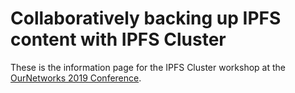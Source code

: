 # Collaboratively backing up IPFS content with IPFS Cluster

These is the information page for the IPFS Cluster workshop at the
[OurNetworks 2019 Conference](https://ournetworks.ca/program/#collaboratively-backing-up-ipfs-content-with).
